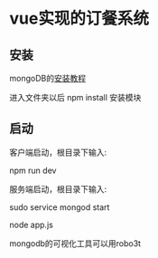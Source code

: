 ﻿# vue实现的订餐系统

## 安装
mongoDB的[安装教程][1]

进入文件夹以后 npm install 安装模块

## 启动

客户端启动，根目录下输入:

npm run dev

服务端启动，根目录下输入:

sudo service mongod start

node app.js


  [1]: https://docs.mongodb.com/manual/tutorial/install-mongodb-on-ubuntu/
  
  
mongodb的可视化工具可以用robo3t
